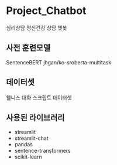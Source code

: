 # Project_Chatbot
심리상담 정신건강 상담 챗봇

## 사전 훈련모델
SentenceBERT jhgan/ko-sroberta-multitask

## 데이터셋
웰니스 대화 스크립트 데이터셋

## 사용된 라이브러리
- streamlit
- streamlit-chat
- pandas
- sentence-transformers
- scikit-learn
